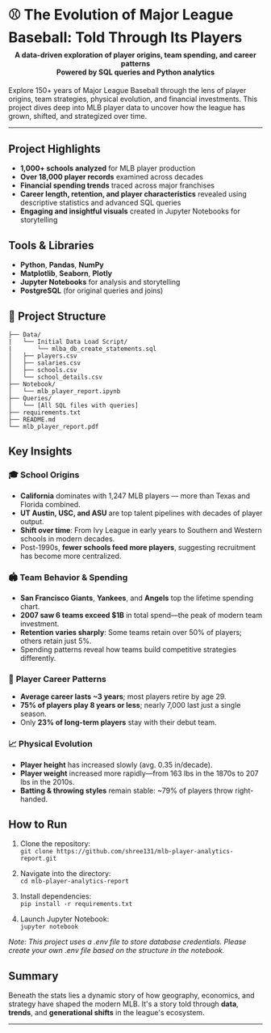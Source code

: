 # ⚾ The Evolution of Major League Baseball: Told Through Its Players

<h4 align="center" style="margin-top:-10px;">
    A data-driven exploration of player origins, team spending, and career patterns<br>
    Powered by SQL queries and Python analytics
</h4>

Explore 150+ years of Major League Baseball through the lens of player origins, team strategies, physical evolution, and financial investments. This project dives deep into MLB player data to uncover how the league has grown, shifted, and strategized over time.

<hr>

## Project Highlights

- **1,000+ schools analyzed** for MLB player production  
- **Over 18,000 player records** examined across decades  
- **Financial spending trends** traced across major franchises  
- **Career length, retention, and player characteristics** revealed using descriptive statistics and advanced SQL queries  
- **Engaging and insightful visuals** created in Jupyter Notebooks for storytelling


## Tools & Libraries

- **Python**, **Pandas**, **NumPy**
- **Matplotlib**, **Seaborn**, **Plotly**
- **Jupyter Notebooks** for analysis and storytelling
- **PostgreSQL** (for original queries and joins)

## 📂 Project Structure

```
├── Data/
|   └── Initial Data Load Script/
|       └── mlba_db_create_statements.sql
│   ├── players.csv
│   ├── salaries.csv
│   ├── schools.csv
│   └── school_details.csv
├── Notebook/
│   └── mlb_player_report.ipynb
├── Queries/
│   └── [All SQL files with queries]
├── requirements.txt 
├── README.md
└── mlb_player_report.pdf
```

## Key Insights

### 🎓 **School Origins**
- **California** dominates with 1,247 MLB players — more than Texas and Florida combined.
- **UT Austin, USC, and ASU** are top talent pipelines with decades of player output.
- **Shift over time**: From Ivy League in early years to Southern and Western schools in modern decades.
- Post-1990s, **fewer schools feed more players**, suggesting recruitment has become more centralized.

### 🏟️ **Team Behavior & Spending**
- **San Francisco Giants**, **Yankees**, and **Angels** top the lifetime spending chart.
- **2007 saw 6 teams exceed $1B** in total spend—the peak of modern team investment.
- **Retention varies sharply**: Some teams retain over 50% of players; others retain just 5%.
- Spending patterns reveal how teams build competitive strategies differently.

### 💼 **Player Career Patterns**
- **Average career lasts ~3 years**; most players retire by age 29.
- **75% of players play 8 years or less**; nearly 7,000 last just a single season.
- Only **23% of long-term players** stay with their debut team.

### 📈 **Physical Evolution**
- **Player height** has increased slowly (avg. 0.35 in/decade).
- **Player weight** increased more rapidly—from 163 lbs in the 1870s to 207 lbs in the 2010s.
- **Batting & throwing styles** remain stable: ~79% of players throw right-handed.


##  How to Run

1. Clone the repository:  
   `git clone https://github.com/shree131/mlb-player-analytics-report.git`

2. Navigate into the directory:  
   `cd mlb-player-analytics-report`

3. Install dependencies:  
   `pip install -r requirements.txt`

4. Launch Jupyter Notebook:  
   `jupyter notebook`

*Note: This project uses a .env file to store database credentials. Please create your own .env file based on the structure in the notebook.*

## Summary

Beneath the stats lies a dynamic story of how geography, economics, and strategy have shaped the modern MLB. It's a story told through **data**, **trends**, and **generational shifts** in the league's ecosystem.

---
